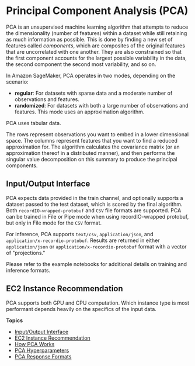 # Principal Component Analysis \(PCA\)<a name="pca"></a>

PCA is an unsupervised machine learning algorithm that attempts to reduce the dimensionality \(number of features\) within a dataset while still retaining as much information as possible\. This is done by finding a new set of features called *components*, which are composites of the original features that are uncorrelated with one another\. They are also constrained so that the first component accounts for the largest possible variability in the data, the second component the second most variability, and so on\.

In Amazon SageMaker, PCA operates in two modes, depending on the scenario: 
+ **regular**: For datasets with sparse data and a moderate number of observations and features\.
+ **randomized**: For datasets with both a large number of observations and features\. This mode uses an approximation algorithm\. 

PCA uses tabular data\. 

The rows represent observations you want to embed in a lower dimensional space\. The columns represent features that you want to find a reduced approximation for\. The algorithm calculates the covariance matrix \(or an approximation thereof in a distributed manner\), and then performs the singular value decomposition on this summary to produce the principal components\. 

## Input/Output Interface<a name="pca-inputoutput"></a>

PCA expects data provided in the train channel, and optionally supports a dataset passed to the test dataset, which is scored by the final algorithm\. Both `recordIO-wrapped-protobuf` and `CSV` file formats are supported\. PCA can be trained in File or Pipe mode when using recordIO\-wrapped protobuf, but only in File mode for the `CSV` format\.

For inference, PCA supports `text/csv`, `application/json`, and `application/x-recordio-protobuf`\. Results are returned in either `application/json` or `application/x-recordio-protobuf` format with a vector of "projections\."

Please refer to the example notebooks for additional details on training and inference formats\.

## EC2 Instance Recommendation<a name="pca-instances"></a>

PCA supports both GPU and CPU computation\. Which instance type is most performant depends heavily on the specifics of the input data\.

**Topics**
+ [Input/Output Interface](#pca-inputoutput)
+ [EC2 Instance Recommendation](#pca-instances)
+ [How PCA Works](how-pca-works.md)
+ [PCA Hyperparameters](PCA-reference.md)
+ [PCA Response Formats](PCA-in-formats.md)